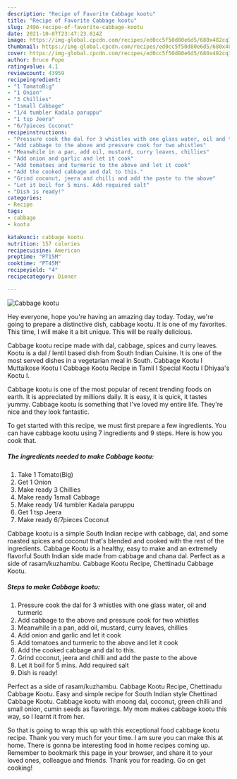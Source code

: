 ```yaml
---
description: "Recipe of Favorite Cabbage kootu"
title: "Recipe of Favorite Cabbage kootu"
slug: 2496-recipe-of-favorite-cabbage-kootu
date: 2021-10-07T23:47:23.814Z
image: https://img-global.cpcdn.com/recipes/ed0cc5f50d80e6d5/680x482cq70/cabbage-kootu-recipe-main-photo.jpg
thumbnail: https://img-global.cpcdn.com/recipes/ed0cc5f50d80e6d5/680x482cq70/cabbage-kootu-recipe-main-photo.jpg
cover: https://img-global.cpcdn.com/recipes/ed0cc5f50d80e6d5/680x482cq70/cabbage-kootu-recipe-main-photo.jpg
author: Bruce Pope
ratingvalue: 4.1
reviewcount: 43959
recipeingredient:
- "1 TomatoBig"
- "1 Onion"
- "3 Chillies"
- "1small Cabbage"
- "1/4 tumbler Kadala paruppu"
- "1 tsp Jeera"
- "6/7pieces Coconut"
recipeinstructions:
- "Pressure cook the dal for 3 whistles with one glass water, oil and turmeric"
- "Add cabbage to the above and pressure cook for two whistles"
- "Meanwhile in a pan, add oil, mustard, curry leaves, chillies"
- "Add onion and garlic and let it cook"
- "Add tomatoes and turmeric to the above and let it cook"
- "Add the cooked cabbage and dal to this."
- "Grind coconut, jeera and chilli and add the paste to the above"
- "Let it boil for 5 mins. Add required salt"
- "Dish is ready!"
categories:
- Recipe
tags:
- cabbage
- kootu

katakunci: cabbage kootu 
nutrition: 157 calories
recipecuisine: American
preptime: "PT15M"
cooktime: "PT45M"
recipeyield: "4"
recipecategory: Dinner

---
```



![Cabbage kootu](https://img-global.cpcdn.com/recipes/ed0cc5f50d80e6d5/680x482cq70/cabbage-kootu-recipe-main-photo.jpg)

Hey everyone, hope you're having an amazing day today. Today, we're going to prepare a distinctive dish, cabbage kootu. It is one of my favorites. This time, I will make it a bit unique. This will be really delicious.

Cabbage kootu recipe made with dal, cabbage, spices and curry leaves. Kootu is a dal / lentil based dish from South Indian Cuisine. It is one of the most served dishes in a vegetarian meal in South. Cabbage Kootu I Muttaikose Kootu I Cabbage Kootu Recipe in Tamil I Special Kootu I Dhiyaa's Kootu I.

Cabbage kootu is one of the most popular of recent trending foods on earth. It is appreciated by millions daily. It is easy, it is quick, it tastes yummy. Cabbage kootu is something that I've loved my entire life. They're nice and they look fantastic.


To get started with this recipe, we must first prepare a few ingredients. You can have cabbage kootu using 7 ingredients and 9 steps. Here is how you cook that.

<!--inarticleads1-->

##### The ingredients needed to make Cabbage kootu:

1. Take 1 Tomato(Big)
1. Get 1 Onion
1. Make ready 3 Chillies
1. Make ready 1small Cabbage
1. Make ready 1/4 tumbler Kadala paruppu
1. Get 1 tsp Jeera
1. Make ready 6/7pieces Coconut


Cabbage kootu is a simple South Indian recipe with cabbage, dal, and some roasted spices and coconut that's blended and cooked with the rest of the ingredients. Cabbage Kootu is a healthy, easy to make and an extremely flavorful South Indian side made from cabbage and chana dal. Perfect as a side of rasam/kuzhambu. Cabbage Kootu Recipe, Chettinadu Cabbage Kootu. 

<!--inarticleads2-->

##### Steps to make Cabbage kootu:

1. Pressure cook the dal for 3 whistles with one glass water, oil and turmeric
1. Add cabbage to the above and pressure cook for two whistles
1. Meanwhile in a pan, add oil, mustard, curry leaves, chillies
1. Add onion and garlic and let it cook
1. Add tomatoes and turmeric to the above and let it cook
1. Add the cooked cabbage and dal to this.
1. Grind coconut, jeera and chilli and add the paste to the above
1. Let it boil for 5 mins. Add required salt
1. Dish is ready!


Perfect as a side of rasam/kuzhambu. Cabbage Kootu Recipe, Chettinadu Cabbage Kootu. Easy and simple recipe for South Indian style Chettinad Cabbage Kootu. Cabbage kootu with moong dal, coconut, green chilli and small onion, cumin seeds as flavorings. My mom makes cabbage kootu this way, so I learnt it from her. 

So that is going to wrap this up with this exceptional food cabbage kootu recipe. Thank you very much for your time. I am sure you can make this at home. There is gonna be interesting food in home recipes coming up. Remember to bookmark this page in your browser, and share it to your loved ones, colleague and friends. Thank you for reading. Go on get cooking!
